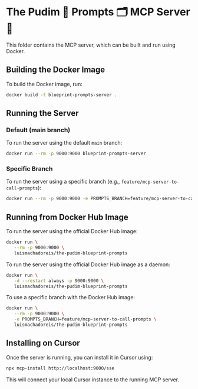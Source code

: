 # The Pudim 🍮 Prompts 🗂️ MCP Server 🚀

This folder contains the MCP server, which can be built and run using Docker.

## Building the Docker Image

To build the Docker image, run:

```sh
docker build -t blueprint-prompts-server .
```

## Running the Server

### Default (main branch)

To run the server using the default `main` branch:

```sh
docker run --rm -p 9000:9000 blueprint-prompts-server
```

### Specific Branch

To run the server using a specific branch (e.g., `feature/mcp-server-to-call-prompts`):

```sh
docker run --rm -p 9000:9000 -e PROMPTS_BRANCH=feature/mcp-server-to-call-prompts blueprint-prompts-server
```

## Running from Docker Hub Image

To run the server using the official Docker Hub image:

```sh
docker run \
   --rm -p 9000:9000 \
   luismachadoreis/the-pudim-blueprint-prompts
```

To run the server using the official Docker Hub image as a daemon:

```sh
docker run \
   -d --restart always -p 9000:9000 \
   luismachadoreis/the-pudim-blueprint-prompts
```

To use a specific branch with the Docker Hub image:

```sh
docker run \
   --rm -p 9000:9000 \
   -e PROMPTS_BRANCH=feature/mcp-server-to-call-prompts \
   luismachadoreis/the-pudim-blueprint-prompts
```

## Installing on Cursor

Once the server is running, you can install it in Cursor using:

```sh
npx mcp-install http://localhost:9000/sse
```

This will connect your local Cursor instance to the running MCP server. 